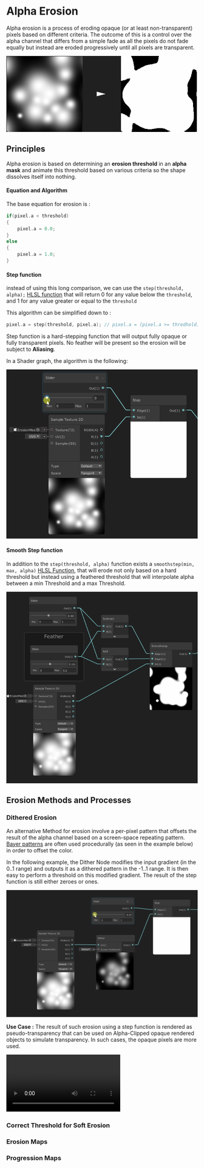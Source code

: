 # Alpha Erosion

Alpha erosion is a process of eroding opaque (or at least non-transparent) pixels based on different criteria.  The outcome of this is a control over the alpha channel that differs from a simple fade as all the pixels do not fade equally but instead are eroded progressively until all pixels are transparent.

![](img/erosion.gif)

## Principles

Alpha erosion is based on determining an **erosion threshold** in an **alpha mask** and animate this threshold based on various criteria so the shape dissolves itself into nothing.

#### Equation and Algorithm

The base equation for erosion is :

```C
if(pixel.a < threshold)
{
    pixel.a = 0.0;
}
else
{
    pixel.a = 1.0;
}
```

#### Step function

instead of using this long comparison, we can use the `step(threshold, alpha);` [HLSL function](https://docs.microsoft.com/en-us/windows/win32/direct3dhlsl/dx-graphics-hlsl-step) that will return 0 for any value below the `threshold`, and 1 for any value greater or equal to the `threshold`

This algorithm can be simplified down to :

```c
pixel.a = step(threshold, pixel.a); // pixel.a = (pixel.a >= thredhold)? 1 : 0;
```

Step function is a hard-stepping function that will output fully opaque or fully transparent pixels. No feather will be present so the erosion will be subject to **Aliasing**.

In a Shader graph, the algorithm is the following:

![](img/erosion-step.gif)



#### Smooth Step function

In addition to the `step(threshold, alpha)` function exists a `smoothstep(min, max, alpha)` [HLSL Function](https://docs.microsoft.com/en-us/windows/win32/direct3dhlsl/dx-graphics-hlsl-smoothstep), that will erode not only based on a hard threshold but instead using a feathered threshold that will interpolate alpha between a min Threshold and a max Threshold.

![](img/erosion-smoothstep.gif)

## Erosion Methods and Processes

### Dithered Erosion

An alternative Method for erosion involve a per-pixel pattern that offsets the result of the alpha channel based on a screen-space repeating pattern. [Bayer patterns](https://en.wikipedia.org/wiki/Bayer_filter) are often used procedurally (as seen in the example below) in order to offset the color.

In the following example, the Dither Node modifies the input gradient (in the 0..1 range) and outputs it as a dithered pattern in the -1..1 range. It is then easy to perform a threshold on this modified gradient. The result of the step function is still either zeroes or ones.

![](img/erosion-dithering.gif)



**Use Case :** The result of such erosion using a step function is rendered as pseudo-transparency that can be used on  Alpha-Clipped opaque rendered objects to simulate transparency. In such cases, the opaque pixels are more used.

<video loop="true" autoplay="true" ><source  src="../img/erosion-dithering-svex.mp4" type='video/mp4' /></video>

### Correct Threshold for Soft Erosion

### Erosion Maps

### Progression Maps

